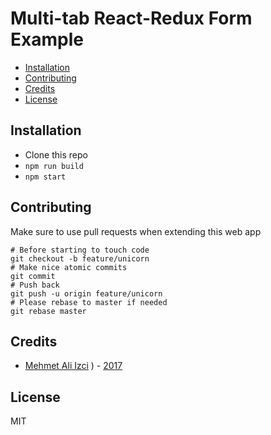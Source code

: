 # Multi-tab React-Redux Form Example

<!-- MarkdownTOC -->

- [Installation](#installation)
- [Contributing](#contributing)
- [Credits](#credits)
- [License](#license)

<!-- /MarkdownTOC -->


## Installation

* Clone this repo
* `npm run build`
* `npm start`


## Contributing

Make sure to use pull requests when extending this web app

```
# Before starting to touch code
git checkout -b feature/unicorn
# Make nice atomic commits
git commit
# Push back
git push -u origin feature/unicorn
# Please rebase to master if needed
git rebase master
```

## Credits

* [Mehmet Ali Izci](https://github.com/mmehmetAliIzci) ) - [2017](http://www.onthisday.com/events/date/2017)

## License

MIT
